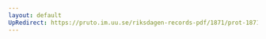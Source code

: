 ```yaml
---
layout: default
UpRedirect: https://pruto.im.uu.se/riksdagen-records-pdf/1871/prot-1871--ak--506/prot-1871--ak--506_022.pdf
---
```

